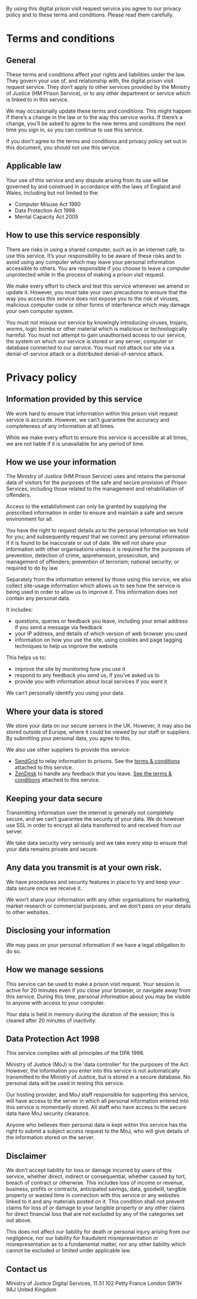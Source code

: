 
By using this digital prison visit request service you agree to our privacy policy and to these terms and conditions. Please read them carefully.

# Terms and conditions

## General

These terms and conditions affect your rights and liabilities under the law. They govern your use of, and relationship with, the digital prison visit request service. They don’t apply to other services provided by the Ministry of Justice (HM Prison Service), or to any other department or service which is linked to in this service.

We may occasionally update these terms and conditions. This might happen if there’s a change in the law or to the way this service works. If there’s a change, you’ll be asked to agree to the new terms and conditions the next time you sign in, so you can continue to use this service.

If you don't agree to the terms and conditions and privacy policy set out in this document, you should not use this service.

## Applicable law

Your use of this service and any dispute arising from its use will be governed by and construed in accordance with the laws of England and Wales, including but not limited to the:

* Computer Misuse Act 1990
* Data Protection Act 1998
* Mental Capacity Act 2005

## How to use this service responsibly

There are risks in using a shared computer, such as in an internet café, to use this service. It’s your responsibility to be aware of these risks and to avoid using any computer which may leave your personal information accessible to others. You are responsible if you choose to leave a computer unprotected while in the process of making a prison visit request.

We make every effort to check and test this service whenever we amend or update it. However, you must take your own precautions to ensure that the way you access this service does not expose you to the risk of viruses, malicious computer code or other forms of interference which may damage your own computer system.

You must not misuse our service by knowingly introducing viruses, trojans, worms, logic bombs or other material which is malicious or technologically harmful. You must not attempt to gain unauthorised access to our service, the system on which our service is stored or any server, computer or database connected to our service. You must not attack our site via a denial-of-service attack or a distributed denial-of-service attack.

# Privacy policy

## Information provided by this service

We work hard to ensure that information within this prison visit request service is accurate. However, we can’t guarantee the accuracy and completeness of any information at all times.

While we make every effort to ensure this service is accessible at all times, we are not liable if it is unavailable for any period of time.

## How we use your information

The Ministry of Justice (HM Prison Service) uses and retains the personal data of visitors for the purposes of the safe and secure provision of Prison Services, including those related to the management and rehabilitation of offenders.

Access to the establishment can only be granted by supplying the prescribed information in order to ensure and maintain a safe and secure environment for all.

You have the right to request details as to the personal information we hold for you; and subsequently request that we correct any personal information if it is found to be inaccurate or out of date. We will not share your information with other organisations unless it is required for the purposes of prevention, detection of crime, apprehension, prosecution, and management of offenders; prevention of terrorism; national security; or required to do by law.

Separately from the information entered by those using this service, we also collect site-usage information which allows us to see how the service is being used in order to allow us to improve it. This information does not contain any personal data.

It includes:

* questions, queries or feedback you leave, including your email address if you send a message via feedback
* your IP address, and details of which version of web browser you used
* information on how you use the site, using cookies and page tagging techniques to help us improve the website

This helps us to:

* improve the site by monitoring how you use it
* respond to any feedback you send us, if you’ve asked us to
* provide you with information about local services if you want it

We can’t personally identify you using your data.

## Where your data is stored

We store your data on our secure servers in the UK. However, it may also be stored outside of Europe, where it could be viewed by our staff or suppliers. By submitting your personal data, you agree to this.

We also use other suppliers to provide this service:

* [SendGrid](http://sendgrid.com) to relay information to prisons. See the [terms &amp; conditions](http://sendgrid.com/tos) attached to this service.
* [ZenDesk](http://www.zendesk.com) to handle any feedback that you leave. [See the terms &amp; conditions](http://www.zendesk.com/company/terms) attached to this service.

## Keeping your data secure

Transmitting information over the internet is generally not completely secure, and we can’t guarantee the security of your data. We do however use SSL in order to encrypt all data transferred to and received from our server.

We take data security very seriously and we take every step to ensure that your data remains private and secure.

## Any data you transmit is at your own risk.

We have procedures and security features in place to try and keep your data secure once we receive it.

We won’t share your information with any other organisations for marketing, market research or commercial purposes, and we don’t pass on your details to other websites.

## Disclosing your information

We may pass on your personal information if we have a legal obligation to do so.

## How we manage sessions

This service can be used to make a prison visit request. Your session is active for 20 minutes even if you close your browser, or navigate away from this service. During this time, personal information about you may be visible to anyone with access to your computer.

Your data is held in memory during the duration of the session; this is cleared after 20 minutes of inactivity.

## Data Protection Act 1998

This service complies with all principles of the DPA 1998.

Ministry of Justice (MoJ) is the 'data controller' for the purposes of the Act. However, the information you enter into this service is not automatically transmitted to the Ministry of Justice, but is stored in a secure database. No personal data will be used in testing this service.

Our hosting provider, and MoJ staff responsible for supporting this service, will have access to the server in which all personal information entered into this service is momentarily stored. All staff who have access to the secure data have MoJ security clearance.

Anyone who believes their personal data is kept within this service has the right to submit a subject access request to the MoJ, who will give details of the information stored on the server.

## Disclaimer

We don’t accept liability for loss or damage incurred by users of this service, whether direct, indirect or consequential, whether caused by tort, breach of contract or otherwise. This includes loss of income or revenue, business, profits or contracts, anticipated savings, data, goodwill, tangible property or wasted time in connection with this service or any websites linked to it and any materials posted on it. This condition shall not prevent claims for loss of or damage to your tangible property or any other claims for direct financial loss that are not excluded by any of the categories set out above.

This does not affect our liability for death or personal injury arising from our negligence, nor our liability for fraudulent misrepresentation or misrepresentation as to a fundamental matter, nor any other liability which cannot be excluded or limited under applicable law.

## Contact us
   
Ministry of Justice
Digital Services, 11.51
102 Petty France
London SW1H 9AJ
United Kingdom
